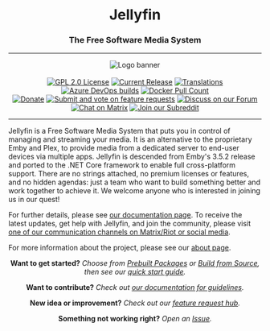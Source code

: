 <h1 align="center">Jellyfin</h1>
<h3 align="center">The Free Software Media System</h3>

---

<p align="center">
<img alt="Logo banner" src="https://raw.githubusercontent.com/jellyfin/jellyfin-ux/master/branding/SVG/banner-logo-solid.svg?sanitize=true"/>
<br/><br/>
<a href="https://github.com/jellyfin/jellyfin"><img alt="GPL 2.0 License" src="https://img.shields.io/github/license/jellyfin/jellyfin.svg"/></a>
<a href="https://github.com/jellyfin/jellyfin/releases"><img alt="Current Release" src="https://img.shields.io/github/release/jellyfin/jellyfin.svg"/></a>
<a href="https://translate.jellyfin.org/engage/jellyfin/?utm_source=widget"><img alt="Translations" src="https://translate.jellyfin.org/widgets/jellyfin/-/svg-badge.svg"/></a>
<a href="https://dev.azure.com/jellyfin-project/jellyfin/_build?definitionId=1"><img alt="Azure DevOps builds" src="https://dev.azure.com/jellyfin-project/jellyfin/_apis/build/status/Jellyfin%20CI"></a>
<a href="https://hub.docker.com/r/jellyfin/jellyfin"><img alt="Docker Pull Count" src="https://img.shields.io/docker/pulls/jellyfin/jellyfin.svg"/></a>
</br>
<a href="https://opencollective.com/jellyfin"><img alt="Donate" src="https://img.shields.io/opencollective/all/jellyfin.svg?label=backers"/></a>
<a href="https://features.jellyfin.org"/><img alt="Submit and vote on feature requests" src="https://img.shields.io/badge/fider-vote%20on%20features-success.svg"/></a>
<a href="https://forum.jellyfin.org"/><img alt="Discuss on our Forum" src="https://img.shields.io/discourse/https/forum.jellyfin.org/users.svg"/></a>
<a href="https://matrix.to/#/+jellyfin:matrix.org"><img alt="Chat on Matrix" src="https://img.shields.io/matrix/jellyfin:matrix.org.svg?logo=matrix"/></a>
<a href="https://www.reddit.com/r/jellyfin/"><img alt="Join our Subreddit" src="https://img.shields.io/badge/reddit-r%2Fjellyfin-%23FF5700.svg"/></a>
</p>

---

Jellyfin is a Free Software Media System that puts you in control of managing and streaming your media. It is an alternative to the proprietary Emby and Plex, to provide media from a dedicated server to end-user devices via multiple apps. Jellyfin is descended from Emby's 3.5.2 release and ported to the .NET Core framework to enable full cross-platform support. There are no strings attached, no premium licenses or features, and no hidden agendas: just a team who want to build something better and work together to achieve it. We welcome anyone who is interested in joining us in our quest!

For further details, please see [our documentation page](https://jellyfin.readthedocs.io). To receive the latest updates, get help with Jellyfin, and join the community, please visit [one of our communication channels on Matrix/Riot or social media](https://jellyfin.readthedocs.io/en/latest/getting-help/).

For more information about the project, please see our [about page](https://jellyfin.readthedocs.io/en/latest/about/).

<p align="center">
<strong>Want to get started?</strong>
<em>Choose from <a href="https://jellyfin.readthedocs.io/en/latest/administrator-docs/installing/">Prebuilt Packages</a> or <a href="https://jellyfin.readthedocs.io/en/latest/administrator-docs/building/">Build from Source</a>, then see our <a href="https://jellyfin.readthedocs.io/en/latest/administrator-docs/quick-start/">quick start guide</a>.</em>
</p>
<p align="center">
<strong>Want to contribute?</strong>
<em>Check out <a href="https://jellyfin.readthedocs.io/en/latest/contributor-docs/contributing/">our documentation for guidelines</a>.</em>
</p>
<p align="center">
<strong>New idea or improvement?</strong>
<em>Check out our <a href="https://features.jellyfin.org/?view=most-wanted">feature request hub</a>.</em>
</p>
<p align="center">
<strong>Something not working right?</strong>
<em>Open an <a href="https://jellyfin.readthedocs.io/en/latest/contributor-docs/issues/">Issue</a>.</em>
</p>
